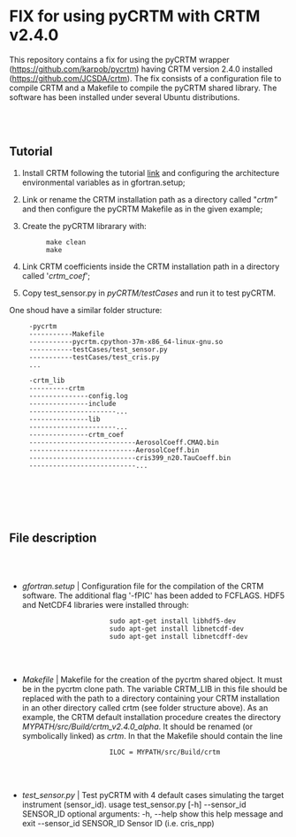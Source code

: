# FIX for using pyCRTM with CRTM v2.4.0

This repository contains a fix for using the pyCRTM wrapper (https://github.com/karpob/pycrtm) having CRTM version 2.4.0 installed (https://github.com/JCSDA/crtm). The fix consists of a configuration file to compile CRTM and a Makefile to compile the pyCRTM shared library. The software has been installed under several Ubuntu distributions.

<br/><br/>

## Tutorial

 1. Install CRTM following the tutorial [link](https://github.com/JCSDA/crtm#crtm-rel-240) and configuring the architecture environmental variables as in gfortran.setup;
 2. Link or rename the CRTM installation path as a directory called "*crtm"* and then configure the pyCRTM Makefile as in the given example;
 3. Create the pyCRTM librarary with:
    
              make clean
              make
 4. Link CRTM coefficients inside the CRTM installation path in a directory called '*crtm_coef*';
 5. Copy test_sensor.py in *pyCRTM/testCases* and run it to test pyCRTM.

One shoud have a similar folder structure:

         -pycrtm
         -----------Makefile
         -----------pycrtm.cpython-37m-x86_64-linux-gnu.so
         -----------testCases/test_sensor.py
         -----------testCases/test_cris.py
         ...
      
         -crtm_lib
         ----------crtm
         ---------------config.log
         ---------------include
         ----------------------...
         ---------------lib
         ----------------------...
         ---------------crtm_coef 
         ---------------------------AerosolCoeff.CMAQ.bin
         ---------------------------AerosolCoeff.bin
         ---------------------------cris399_n20.TauCoeff.bin 
         ---------------------------...
      
<br/><br/>
<br/><br/>


## File description

<br/><br/>
- *gfortran.setup* | Configuration file for the compilation of the CRTM software. The additional flag '-fPIC' has been added to FCFLAGS.
                     HDF5 and NetCDF4 libraries were installed through:
  
                            sudo apt-get install libhdf5-dev
                            sudo apt-get install libnetcdf-dev
                            sudo apt-get install libnetcdff-dev

<br/><br/>
- *Makefile* | Makefile for the creation of the pycrtm shared object. It must be in the pycrtm clone path.
               The variable CRTM_LIB in this file should be replaced with the path to a directory containing your CRTM installation in an other directory called crtm (see folder structure above).
               As an example, the CRTM default installation procedure creates the directory *MYPATH/src/Build/crtm_v2.4.0_alpha*. It should be renamed (or symbolically linked) as *crtm*. In that
               the Makefile should contain the line

                            ILOC = MYPATH/src/Build/crtm

<br/><br/>
- *test_sensor.py* | Test pyCRTM with 4 default cases simulating the target instrument (sensor_id). 
   usage test_sensor.py [-h] --sensor_id SENSOR_ID
        optional arguments:
          -h, --help            show this help message and exit
          --sensor_id SENSOR_ID
                                Sensor ID (i.e. cris_npp)
